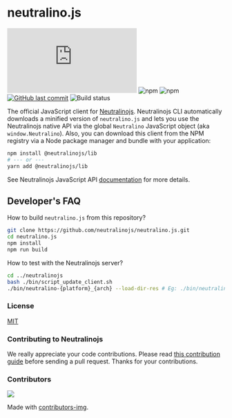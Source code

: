# neutralino.js

[![GitHub release (latest by date)](https://img.shields.io/github/v/release/neutralinojs/neutralino.js)](https://github.com/neutralinojs/neutralino.js/releases)
![npm](https://img.shields.io/npm/v/@neutralinojs/lib)
![npm](https://img.shields.io/npm/dt/@neutralinojs/lib)
[![GitHub last commit](https://img.shields.io/github/last-commit/neutralinojs/neutralino.js.svg)](https://github.com/neutralinojs/neutralino.js/commits/main)
![Build status](https://github.com/neutralinojs/neutralino.js/actions/workflows/ci.yml/badge.svg)

The official JavaScript client for [Neutralinojs](https://github.com/neutralinojs/neutralinojs). Neutralinojs CLI automatically downloads a minified version of `neutralino.js` and lets you use the Neutralinojs native API via the global `Neutralino` JavaScript object (aka `window.Neutralino`). Also, you can download this client from the NPM registry via a Node package manager and bundle with your application:

```bash
npm install @neutralinojs/lib
# --- or ---
yarn add @neutralinojs/lib
```

See Neutralinojs JavaScript API [documentation](https://neutralino.js.org/docs/api/overview) for more details.

## Developer's FAQ

How to build `neutralino.js` from this repository?

```bash
git clone https://github.com/neutralinojs/neutralino.js.git
cd neutralino.js
npm install
npm run build
```

How to test with the Neutralinojs server?

```bash
cd ../neutralinojs
bash ./bin/script_update_client.sh
./bin/neutralino-{platform}_{arch} --load-dir-res # Eg: ./bin/neutralino-linux_x64 --load-dir-res
```

### License

[MIT](LICENSE)

### Contributing to Neutralinojs

We really appreciate your code contributions. Please read [this contribution guide](https://neutralino.js.org/docs/contributing/framework-developer-guide#contribution-guidelines) before sending a pull request. Thanks for your contributions.

### Contributors

<a href="https://github.com/neutralinojs/neutralino.js/graphs/contributors">
  <img src="https://contrib.rocks/image?repo=neutralinojs/neutralino.js" />
</a>

Made with [contributors-img](https://contrib.rocks).



